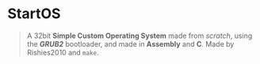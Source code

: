# StartOS

> A 32bit **Simple Custom Operating System** made from _scratch_, using the ***GRUB2*** bootloader, and made in **Assembly** and **C**.
> Made by Rishies2010 and `make`.
